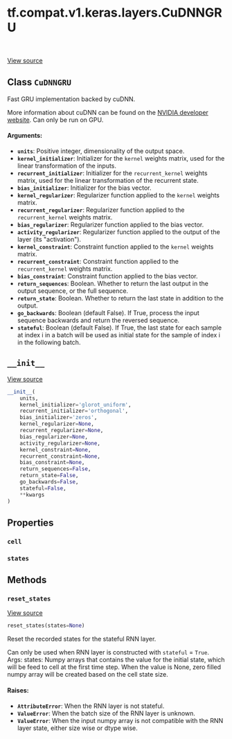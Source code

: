 <div itemscope itemtype="http://developers.google.com/ReferenceObject">
<meta itemprop="name" content="tf.compat.v1.keras.layers.CuDNNGRU" />
<meta itemprop="path" content="Stable" />
<meta itemprop="property" content="cell"/>
<meta itemprop="property" content="states"/>
<meta itemprop="property" content="__init__"/>
<meta itemprop="property" content="reset_states"/>
</div>

# tf.compat.v1.keras.layers.CuDNNGRU

<!-- Insert buttons and diff -->

<table class="tfo-notebook-buttons tfo-api" align="left">
</table>

<a target="_blank" href="/code/stable/tensorflow/python/keras/layers/cudnn_recurrent.py">View source</a>



## Class `CuDNNGRU`

Fast GRU implementation backed by cuDNN.



<!-- Placeholder for "Used in" -->

More information about cuDNN can be found on the [NVIDIA
developer website](https://developer.nvidia.com/cudnn).
Can only be run on GPU.

#### Arguments:


* <b>`units`</b>: Positive integer, dimensionality of the output space.
* <b>`kernel_initializer`</b>: Initializer for the `kernel` weights matrix, used for
  the linear transformation of the inputs.
* <b>`recurrent_initializer`</b>: Initializer for the `recurrent_kernel` weights
  matrix, used for the linear transformation of the recurrent state.
* <b>`bias_initializer`</b>: Initializer for the bias vector.
* <b>`kernel_regularizer`</b>: Regularizer function applied to the `kernel` weights
  matrix.
* <b>`recurrent_regularizer`</b>: Regularizer function applied to the
  `recurrent_kernel` weights matrix.
* <b>`bias_regularizer`</b>: Regularizer function applied to the bias vector.
* <b>`activity_regularizer`</b>: Regularizer function applied to the output of the
  layer (its "activation").
* <b>`kernel_constraint`</b>: Constraint function applied to the `kernel` weights
  matrix.
* <b>`recurrent_constraint`</b>: Constraint function applied to the
  `recurrent_kernel` weights matrix.
* <b>`bias_constraint`</b>: Constraint function applied to the bias vector.
* <b>`return_sequences`</b>: Boolean. Whether to return the last output in the output
  sequence, or the full sequence.
* <b>`return_state`</b>: Boolean. Whether to return the last state in addition to the
  output.
* <b>`go_backwards`</b>: Boolean (default False). If True, process the input sequence
  backwards and return the reversed sequence.
* <b>`stateful`</b>: Boolean (default False). If True, the last state for each sample
  at index i in a batch will be used as initial state for the sample of
  index i in the following batch.

<h2 id="__init__"><code>__init__</code></h2>

<a target="_blank" href="/code/stable/tensorflow/python/keras/layers/cudnn_recurrent.py">View source</a>

``` python
__init__(
    units,
    kernel_initializer='glorot_uniform',
    recurrent_initializer='orthogonal',
    bias_initializer='zeros',
    kernel_regularizer=None,
    recurrent_regularizer=None,
    bias_regularizer=None,
    activity_regularizer=None,
    kernel_constraint=None,
    recurrent_constraint=None,
    bias_constraint=None,
    return_sequences=False,
    return_state=False,
    go_backwards=False,
    stateful=False,
    **kwargs
)
```






## Properties

<h3 id="cell"><code>cell</code></h3>




<h3 id="states"><code>states</code></h3>






## Methods

<h3 id="reset_states"><code>reset_states</code></h3>

<a target="_blank" href="/code/stable/tensorflow/python/keras/layers/recurrent.py">View source</a>

``` python
reset_states(states=None)
```

Reset the recorded states for the stateful RNN layer.

Can only be used when RNN layer is constructed with `stateful` = `True`.
Args:
  states: Numpy arrays that contains the value for the initial state, which
    will be feed to cell at the first time step. When the value is None,
    zero filled numpy array will be created based on the cell state size.

#### Raises:


* <b>`AttributeError`</b>: When the RNN layer is not stateful.
* <b>`ValueError`</b>: When the batch size of the RNN layer is unknown.
* <b>`ValueError`</b>: When the input numpy array is not compatible with the RNN
  layer state, either size wise or dtype wise.





